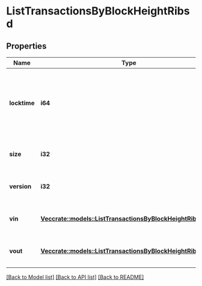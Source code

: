 # ListTransactionsByBlockHeightRibsd

## Properties

Name | Type | Description | Notes
------------ | ------------- | ------------- | -------------
**locktime** | **i64** | Represents the time at which a particular transaction can be added to the blockchain. | 
**size** | **i32** | Represents the total size of this transaction. | 
**version** | **i32** | Represents transaction version number. | 
**vin** | [**Vec<crate::models::ListTransactionsByBlockHeightRibsdVin>**](ListTransactionsByBlockHeightRIBSD_vin.md) | Represents the transaction inputs. | 
**vout** | [**Vec<crate::models::ListTransactionsByBlockHeightRibsdVout>**](ListTransactionsByBlockHeightRIBSD_vout.md) | Represents the transaction outputs. | 

[[Back to Model list]](../README.md#documentation-for-models) [[Back to API list]](../README.md#documentation-for-api-endpoints) [[Back to README]](../README.md)


